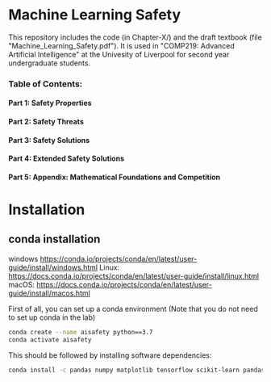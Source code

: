 # Machine Learning Safety

This repository includes the code (in Chapter-X/) and the draft textbook (file "Machine_Learning_Safety.pdf"). 
It is used in "COMP219: Advanced Artificial Intelligence" at the Univesity of Liverpool for second year undergraduate students. 

### Table of Contents:  

#### Part 1: Safety Properties
#### Part 2: Safety Threats
#### Part 3: Safety Solutions
#### Part 4: Extended Safety Solutions
#### Part 5: Appendix: Mathematical Foundations and Competition


# Installation

## conda installation
windows https://conda.io/projects/conda/en/latest/user-guide/install/windows.html
Linux: https://docs.conda.io/projects/conda/en/latest/user-guide/install/linux.html
macOS: https://docs.conda.io/projects/conda/en/latest/user-guide/install/macos.html

First of all, you can set up a conda environment (Note that you do not need to set up conda in the lab)

```sh
conda create --name aisafety python==3.7
conda activate aisafety
```
This should be followed by installing software dependencies:
```sh
conda install -c pandas numpy matplotlib tensorflow scikit-learn pandas pytorch torchvision
```
